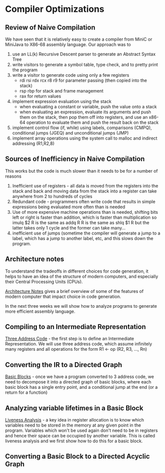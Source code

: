 # Compiler Optimizations

## Review of Naive Compilation
We have seen that it is relatively easy to create a compiler from MiniC or MiniJava to
X86-68 assembly language. Our approach was to
1. use an LL(k) Recursive Descent parser to generate an Abstract Syntax Tree
2. write visitors to generate a symbol table, type check, and to pretty print the program
3. write a visitor to generate code using only a few registers
   * rdi rsi rdx rcx r8 r9    for parameter passing (then copied into the stack)
   * rsp rbp for stack and frame management
   * rax for return values
4. implement expression evaluation using the stack
   * when evaluating a constant or variable, push the value onto a stack
   * when evaluating an expression, evaluate its arguments and push them on the stack,
     then pop them off into registers, and use an x86-64 operation to evaluate them
     and push the result back on the stack
5. implement control flow (if, while) using labels, comparisons (CMPQ),
   conditional jumps (JGEQ) and unconditional jumps (JMP)
6. implement array operations using the system call to malloc and indirect addressing (R1,R2,8)

## Sources of Inefficiency in Naive Compilation
This works but the code is much slower than it needs to be for a number of reasons
1. Inefficient use of registers - all data is moved from the registers into the stack and back
   and moving data from the stack into a register can take anywhere from 2 to hundreds of cycles
2. Redundant code - programmers often write code that results in simple expressions being evaluated
   more often than is needed
3. Use of more expensive machine operations than is needed, shifting bits left or right
   is faster than addition, which is faster than multiplication so
   imulq $2 R is the same as addq R R is the same as shlq $1 R but the latter takes only 1 cycle
   and the former can take many...
4. inefficient use of jumps  (sometime the compiler will generate a jump to a label,
   which has a jump to another label, etc, and this slows down the program.

## Architecture notes
To understand the tradeoffs in different choices for code generation, it helps to have an 
idea of the structure of modern computers, and especially their Central Processing Units (CPUs).

[Architecture Notes](architecture_notes.md) gives a brief overview of some of the features of modern computer that impact choice in code generation.

In the next three weeks we will show how to analyze programs to generate more efficient assembly
language. 

## Compiling to an Intermediate Representation

[Three Address Code](ThreeAddressCode.md) - the first step is to define an Intermediate Representation. We will use three address code, which assume infinitely many registers
and all operations for the form R1 <- op (R2, R3, ..., Rn)

## Converting the IR to a Directed Graph
[Basic Blocks](BasicBlocks.md) - once we have a program converted to 3 address code, we
need to decompose it into a directed graph of basic blocks, where each basic block has
a single entry point, and a conditional jump at the end (or a return for a function)

## Analyzing variable lifetimes in a Basic Block
[Liveness Analysis](LivenessAnalysis.md) - a key idea in register allocation is to know which
variables need to be stored in the memory at any given point in the program. Variables which won't be used again don't need to be in registers and hence their space can be occupied by another variable.  This is called liveness analysis and we first show how to do this for a basic block.

## Converting a Basic Block to a Directed Acyclic Graph



